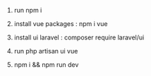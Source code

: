 1. run npm i

2. install vue packages : npm i vue

3. install ui laravel : composer require laravel/ui

4. run php artisan ui vue

5. npm i && npm run dev